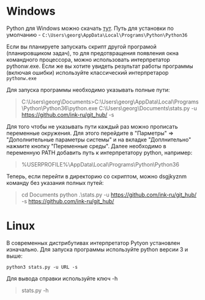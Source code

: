 # Windows
Python для Windows можно скачать [тут](https://www.python.org/downloads/windows/). Путь для установки по умолчанию - `C:\Users\georg\AppData\Local\Programs\Python\Python36`

Если вы планируете запускать скрипт другой програмой (планировщиком задач), то для предотвращения появления окна командного процессора, можно использовать интерпретатор python*w*.exe. Если же вы хотите увидеть результат работы программы (включая ошибки) используйте классический интерпретарор `pythonw.exe`

Для запуска программы необходимо указывать полные пути:
> C:\Users\georg\Documents>C:\Users\georg\AppData\Local\Programs\Python\Python36\python.exe C:\Users\georg\Documents\stats.py -u https://github.com/ink-ru/git_hub/ -s

Для того чтобы не указывать пути каждый раз можно прописать переменные окружения. Для этого перейдите в "Парметры" => "Дополнительные параметры системы" и на вкладке "Доплнительно" нажмите кнопку "Переменные среды". Далее необходимо в переменную PATH добавить путь к интерпретатору python, например:
> %USERPROFILE%\AppData\Local\Programs\Python\Python36

Теперь, если перейти в директорию со скриптом, можно dsgjkyznm команду без указания полных путей:
> cd Documents
> python .\stats.py -u https://github.com/ink-ru/git_hub/ -s https://github.com/ink-ru/git_hub/

# Linux
В современных дистрибутивах интерпретатор Pytyon установлен изначально. Для запуска программы используйте python версии 3 и выше:

```python3 stats.py -u URL -s```

Для вывода справки используйте ключ -h
> stats.py -h
